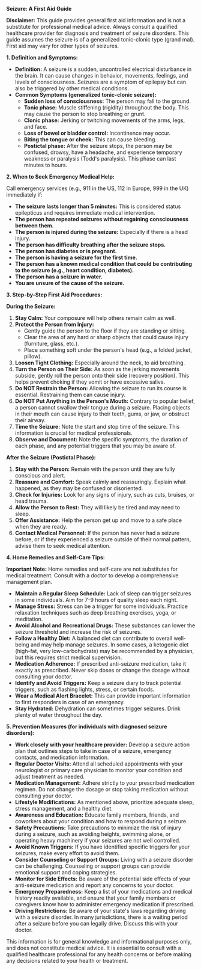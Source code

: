 **Seizure: A First Aid Guide**

**Disclaimer:** This guide provides general first aid information and is not a substitute for professional medical advice. Always consult a qualified healthcare provider for diagnosis and treatment of seizure disorders. This guide assumes the seizure is of a generalized tonic-clonic type (grand mal).  First aid may vary for other types of seizures.

**1. Definition and Symptoms:**

*   **Definition:** A seizure is a sudden, uncontrolled electrical disturbance in the brain. It can cause changes in behavior, movements, feelings, and levels of consciousness. Seizures are a symptom of epilepsy but can also be triggered by other medical conditions.
*   **Common Symptoms (generalized tonic-clonic seizure):**
    *   **Sudden loss of consciousness:** The person may fall to the ground.
    *   **Tonic phase:** Muscle stiffening (rigidity) throughout the body. This may cause the person to stop breathing or grunt.
    *   **Clonic phase:** Jerking or twitching movements of the arms, legs, and face.
    *   **Loss of bowel or bladder control:** Incontinence may occur.
    *   **Biting the tongue or cheek:** This can cause bleeding.
    *   **Postictal phase:** After the seizure stops, the person may be confused, drowsy, have a headache, and experience temporary weakness or paralysis (Todd's paralysis). This phase can last minutes to hours.

**2. When to Seek Emergency Medical Help:**

Call emergency services (e.g., 911 in the US, 112 in Europe, 999 in the UK) immediately if:

*   **The seizure lasts longer than 5 minutes:** This is considered status epilepticus and requires immediate medical intervention.
*   **The person has repeated seizures without regaining consciousness between them.**
*   **The person is injured during the seizure:** Especially if there is a head injury.
*   **The person has difficulty breathing after the seizure stops.**
*   **The person has diabetes or is pregnant.**
*   **The person is having a seizure for the first time.**
*   **The person has a known medical condition that could be contributing to the seizure (e.g., heart condition, diabetes).**
*   **The person has a seizure in water.**
*   **You are unsure of the cause of the seizure.**

**3. Step-by-Step First Aid Procedures:**

**During the Seizure:**

1.  **Stay Calm:** Your composure will help others remain calm as well.
2.  **Protect the Person from Injury:**
    *   Gently guide the person to the floor if they are standing or sitting.
    *   Clear the area of any hard or sharp objects that could cause injury (furniture, glass, etc.).
    *   Place something soft under the person's head (e.g., a folded jacket, pillow).
3.  **Loosen Tight Clothing:** Especially around the neck, to aid breathing.
4.  **Turn the Person on Their Side:** As soon as the jerking movements subside, gently roll the person onto their side (recovery position). This helps prevent choking if they vomit or have excessive saliva.
5.  **Do NOT Restrain the Person:** Allowing the seizure to run its course is essential. Restraining them can cause injury.
6.  **Do NOT Put Anything in the Person's Mouth:** Contrary to popular belief, a person cannot swallow their tongue during a seizure. Placing objects in their mouth can cause injury to their teeth, gums, or jaw, or obstruct their airway.
7.  **Time the Seizure:** Note the start and stop time of the seizure. This information is crucial for medical professionals.
8.  **Observe and Document:** Note the specific symptoms, the duration of each phase, and any potential triggers that you may be aware of.

**After the Seizure (Postictal Phase):**

1.  **Stay with the Person:** Remain with the person until they are fully conscious and alert.
2.  **Reassure and Comfort:** Speak calmly and reassuringly. Explain what happened, as they may be confused or disoriented.
3.  **Check for Injuries:** Look for any signs of injury, such as cuts, bruises, or head trauma.
4.  **Allow the Person to Rest:** They will likely be tired and may need to sleep.
5.  **Offer Assistance:** Help the person get up and move to a safe place when they are ready.
6.  **Contact Medical Personnel:** If the person has never had a seizure before, or if they experienced a seizure outside of their normal pattern, advise them to seek medical attention.

**4. Home Remedies and Self-Care Tips:**

**Important Note:** Home remedies and self-care are not substitutes for medical treatment. Consult with a doctor to develop a comprehensive management plan.

*   **Maintain a Regular Sleep Schedule:** Lack of sleep can trigger seizures in some individuals. Aim for 7-9 hours of quality sleep each night.
*   **Manage Stress:** Stress can be a trigger for some individuals. Practice relaxation techniques such as deep breathing exercises, yoga, or meditation.
*   **Avoid Alcohol and Recreational Drugs:** These substances can lower the seizure threshold and increase the risk of seizures.
*   **Follow a Healthy Diet:** A balanced diet can contribute to overall well-being and may help manage seizures.  In some cases, a ketogenic diet (high-fat, very low-carbohydrate) may be recommended by a physician, but this requires strict medical supervision.
*   **Medication Adherence:** If prescribed anti-seizure medication, take it exactly as prescribed. Never skip doses or change the dosage without consulting your doctor.
*   **Identify and Avoid Triggers:** Keep a seizure diary to track potential triggers, such as flashing lights, stress, or certain foods.
*   **Wear a Medical Alert Bracelet:** This can provide important information to first responders in case of an emergency.
*   **Stay Hydrated:** Dehydration can sometimes trigger seizures. Drink plenty of water throughout the day.

**5. Prevention Measures (for individuals with diagnosed seizure disorders):**

*   **Work closely with your healthcare provider:** Develop a seizure action plan that outlines steps to take in case of a seizure, emergency contacts, and medication information.
*   **Regular Doctor Visits:** Attend all scheduled appointments with your neurologist or primary care physician to monitor your condition and adjust treatment as needed.
*   **Medication Management:** Adhere strictly to your prescribed medication regimen. Do not change the dosage or stop taking medication without consulting your doctor.
*   **Lifestyle Modifications:** As mentioned above, prioritize adequate sleep, stress management, and a healthy diet.
*   **Awareness and Education:** Educate family members, friends, and coworkers about your condition and how to respond during a seizure.
*   **Safety Precautions:** Take precautions to minimize the risk of injury during a seizure, such as avoiding heights, swimming alone, or operating heavy machinery if your seizures are not well controlled.
*   **Avoid Known Triggers:** If you have identified specific triggers for your seizures, make every effort to avoid them.
*   **Consider Counseling or Support Groups:** Living with a seizure disorder can be challenging. Counseling or support groups can provide emotional support and coping strategies.
*   **Monitor for Side Effects:** Be aware of the potential side effects of your anti-seizure medication and report any concerns to your doctor.
*   **Emergency Preparedness:** Keep a list of your medications and medical history readily available, and ensure that your family members or caregivers know how to administer emergency medication if prescribed.
*   **Driving Restrictions:** Be aware of your state's laws regarding driving with a seizure disorder. In many jurisdictions, there is a waiting period after a seizure before you can legally drive. Discuss this with your doctor.

This information is for general knowledge and informational purposes only, and does not constitute medical advice. It is essential to consult with a qualified healthcare professional for any health concerns or before making any decisions related to your health or treatment.
